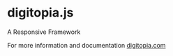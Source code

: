 digitopia.js
============

A Responsive Framework

For more information and documentation <a href="http://www.digitopia.com/">digitopia.com</a>
